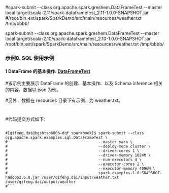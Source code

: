 #spark-submit --class   org.apache.spark.greshem.DataFrameTest  --master  local   target/scala-2.11/spark-dataframetest_2.11-1.0.0-SNAPSHOT.jar   \
#/root/bin_ext/spark/SparkDemo/src/main/resources/weather.txt  /tmp/bbbb/


spark-submit --class   org.apache.spark.greshem.DataFrameTest  --master  local   target/scala-2.10/spark-dataframetest_2.10-1.0.0-SNAPSHOT.jar   \
/root/bin_ext/spark/SparkDemo/src/main/resources/weather.txt  /tmp/bbbb/






### 示例8. SQL 使用示例

#### 1 DataFrame 的基本操作: [DataFrameTest](/src/main/scala/org/apache/spark/examples/sql/DataFrameTest.scala)

#该示例主要展示 DataFrame 的创建、基本操作、以及 Schema inference 相关的内容，数据以 json 为例。

#另外，数据在 resources 目录下有示例，为 weather.txt。
#
#代码提交方式如下:

```

#[qifeng.dai@bgsbtsp0006-dqf sparkbook]$ spark-submit --class org.apache.spark.examples.sql.DataFrameTest \
#                                        --master yarn \
#                                        --deploy-mode cluster \
#                                        --driver-cores 1 \
#                                        --driver-memory 1024M \
#                                        --num-executors 4 \
#                                        --executor-cores 2 \
#                                        --executor-memory 4096M \
#                                        spark-examples-1.0-SNAPSHOT-hadoop2.6.0.jar /user/qifeng.dai/input/weather.txt /user/qifeng.dai/output/weather
#```


